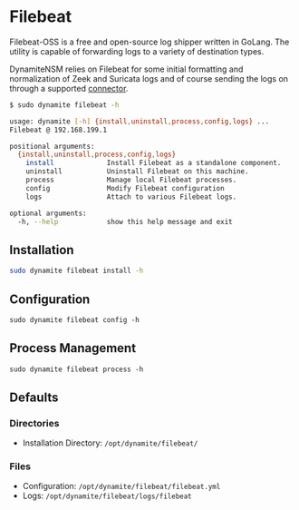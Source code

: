 # Filebeat

Filebeat-OSS is a free and open-source log shipper written in GoLang. The utility is capable of forwarding logs to a 
variety of destination types.

DynamiteNSM relies on Filebeat for some initial formatting and normalization of Zeek and Suricata logs and of course
sending the logs on through a supported [connector](/configuration/agent/01_connectors).

```bash
$ sudo dynamite filebeat -h

usage: dynamite [-h] {install,uninstall,process,config,logs} ...
Filebeat @ 192.168.199.1

positional arguments:
  {install,uninstall,process,config,logs}
    install             Install Filebeat as a standalone component.
    uninstall           Uninstall Filebeat on this machine.
    process             Manage local Filebeat processes.
    config              Modify Filebeat configuration
    logs                Attach to various Filebeat logs.

optional arguments:
  -h, --help            show this help message and exit
```

## Installation
```bash
sudo dynamite filebeat install -h
```

## Configuration
```markdown
sudo dynamite filebeat config -h
```

## Process Management
```markdown
sudo dynamite filebeat process -h
```

## Defaults

### Directories

- Installation Directory: `/opt/dynamite/filebeat/`

### Files
- Configuration: `/opt/dynamite/filebeat/filebeat.yml`
- Logs: `/opt/dynamite/filebeat/logs/filebeat`

